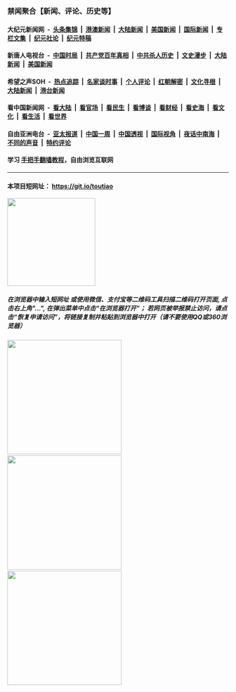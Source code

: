 ### 禁闻聚合【新闻、评论、历史等】

#### 大纪元新闻网 &nbsp;-&nbsp; [头条集锦](indexes/E头条集锦.md?t=02131633) &nbsp;|&nbsp; [港澳新闻](indexes/E港澳新闻.md?t=02131633)  &nbsp;|&nbsp; [大陆新闻](indexes/E大陆新闻.md?t=02131633) &nbsp;|&nbsp; [美国新闻](indexes/E美国新闻.md?t=02131633) &nbsp;|&nbsp; [国际新闻](indexes/E国际新闻.md?t=02131633) &nbsp;|&nbsp; [专栏文集](indexes/E专栏文集.md?t=02131633) &nbsp;|&nbsp; [纪元社论](indexes/E纪元社论.md?t=02131633) &nbsp;|&nbsp; [纪元特稿](indexes/E纪元特稿.md?t=02131633) 

#### 新唐人电视台 &nbsp;-&nbsp; [中国时局](indexes/N中国时局.md?t=02131633) &nbsp;|&nbsp; [共产党百年真相](indexes/N共产党百年真相.md?t=02131633) &nbsp;|&nbsp; [中共杀人历史](indexes/N中共杀人历史.md?t=02131633) &nbsp;|&nbsp; [文史漫步](indexes/N文史漫步.md?t=02131633) &nbsp;|&nbsp; [大陆新闻](indexes/N大陆新闻.md?t=02131633) &nbsp;|&nbsp; [美国新闻](indexes/N美国新闻.md?t=02131633)

#### 希望之声SOH &nbsp;-&nbsp; [热点追踪](indexes/H热点追踪.md?t=02131633) &nbsp;|&nbsp; [名家谈时事](indexes/H名家谈时事.md?t=02131633) &nbsp;|&nbsp; [个人评论](indexes/H个人评论.md?t=02131633)  &nbsp;|&nbsp; [红朝解密](indexes/H红朝解密.md?t=02131633) &nbsp;|&nbsp; [文化寻根](indexes/H文化寻根.md?t=02131633) &nbsp;|&nbsp; [大陆新闻](indexes/H大陆新闻.md?t=02131633) &nbsp;|&nbsp; [港台新闻](indexes/H港台新闻.md?t=02131633)

#### 看中国新闻网 &nbsp;-&nbsp; [看大陆](indexes/S看大陆.md?t=02131633) &nbsp;|&nbsp; [看官场](indexes/S看官场.md?t=02131633) &nbsp;|&nbsp; [看民生](indexes/S看民生.md?t=02131633)  &nbsp;|&nbsp; [看博谈](indexes/S看博谈.md?t=02131633) &nbsp;|&nbsp; [看财经](indexes/S看财经.md?t=02131633) &nbsp;|&nbsp; [看史海](indexes/S看史海.md?t=02131633) &nbsp;|&nbsp; [看文化](indexes/S看文化.md?t=02131633) &nbsp;|&nbsp; [看生活](indexes/S看生活.md?t=02131633) &nbsp;|&nbsp; [看世界](indexes/S看世界.md?t=02131633)

#### 自由亚洲电台 &nbsp;-&nbsp; [亚太报道](indexes/R亚太报道.md?t=02131633) &nbsp;|&nbsp; [中国一周](indexes/R中国一周.md?t=02131633) &nbsp;|&nbsp; [中国透视](indexes/R中国透视.md?t=02131633)  &nbsp;|&nbsp; [国际视角](indexes/R国际视角.md?t=02131633) &nbsp;|&nbsp; [夜话中南海](indexes/R夜话中南海.md?t=02131633) &nbsp;|&nbsp; [不同的声音](indexes/R不同的声音.md?t=02131633) &nbsp;|&nbsp; [特约评论](indexes/R特约评论.md?t=02131633)

#### 学习 [手把手翻墙教程](https://github.com/gfw-breaker/guides/wiki)，自由浏览互联网

----

#### 本项目短网址： https://git.io/toutiao
<img src="https://raw.githubusercontent.com/gfw-breaker/banned-news/master/scripts/img/qr.png" width="200px"/>  

##### 在浏览器中输入短网址 或使用微信、支付宝等二维码工具扫描二维码打开页面, 点击右上角"...", 在弹出菜单中点击“在浏览器打开”； 若网页被举报禁止访问，请点击“恢复申请访问”，将链接复制并粘贴到浏览器中打开（请不要使用QQ或360浏览器）

<img src="https://raw.githubusercontent.com/gfw-breaker/banned-news/master/scripts/img/1.png" width="260px"/> &nbsp; <img src="https://raw.githubusercontent.com/gfw-breaker/banned-news/master/scripts/img/2.png" width="260px"/> &nbsp; <img src="https://raw.githubusercontent.com/gfw-breaker/banned-news/master/scripts/img/3.png" width="260px"/>
